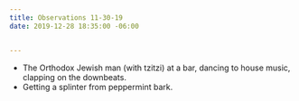 ```yaml
---
title: Observations 11-30-19
date: 2019-12-28 18:35:00 -06:00


---
```


- The Orthodox Jewish man (with tzitzi) at a bar, dancing to house music, clapping on the downbeats.
- Getting a splinter from peppermint bark.